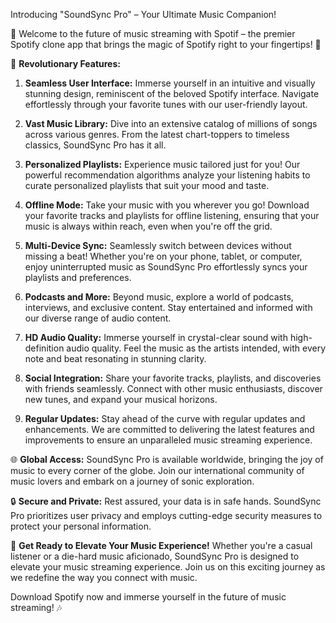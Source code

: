 Introducing "SoundSync Pro" – Your Ultimate Music Companion!

🎵 Welcome to the future of music streaming with Spotif – the premier Spotify clone app that brings the magic of Spotify right to your fingertips! 🌟

🚀 **Revolutionary Features:**

1. **Seamless User Interface:** Immerse yourself in an intuitive and visually stunning design, reminiscent of the beloved Spotify interface. Navigate effortlessly through your favorite tunes with our user-friendly layout.

2. **Vast Music Library:** Dive into an extensive catalog of millions of songs across various genres. From the latest chart-toppers to timeless classics, SoundSync Pro has it all.

3. **Personalized Playlists:** Experience music tailored just for you! Our powerful recommendation algorithms analyze your listening habits to curate personalized playlists that suit your mood and taste.

4. **Offline Mode:** Take your music with you wherever you go! Download your favorite tracks and playlists for offline listening, ensuring that your music is always within reach, even when you're off the grid.

5. **Multi-Device Sync:** Seamlessly switch between devices without missing a beat! Whether you're on your phone, tablet, or computer, enjoy uninterrupted music as SoundSync Pro effortlessly syncs your playlists and preferences.

6. **Podcasts and More:** Beyond music, explore a world of podcasts, interviews, and exclusive content. Stay entertained and informed with our diverse range of audio content.

7. **HD Audio Quality:** Immerse yourself in crystal-clear sound with high-definition audio quality. Feel the music as the artists intended, with every note and beat resonating in stunning clarity.

8. **Social Integration:** Share your favorite tracks, playlists, and discoveries with friends seamlessly. Connect with other music enthusiasts, discover new tunes, and expand your musical horizons.

9. **Regular Updates:** Stay ahead of the curve with regular updates and enhancements. We are committed to delivering the latest features and improvements to ensure an unparalleled music streaming experience.

🌐 **Global Access:**
SoundSync Pro is available worldwide, bringing the joy of music to every corner of the globe. Join our international community of music lovers and embark on a journey of sonic exploration.

🔒 **Secure and Private:**
Rest assured, your data is in safe hands. SoundSync Pro prioritizes user privacy and employs cutting-edge security measures to protect your personal information.

🎉 **Get Ready to Elevate Your Music Experience!**
Whether you're a casual listener or a die-hard music aficionado, SoundSync Pro is designed to elevate your music streaming experience. Join us on this exciting journey as we redefine the way you connect with music.

Download Spotify now and immerse yourself in the future of music streaming! 🎶
